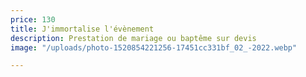 ```yaml
---
price: 130
title: J'immortalise l'évènement
description: Prestation de mariage ou baptême sur devis
image: "/uploads/photo-1520854221256-17451cc331bf_02_-2022.webp"

---
```

